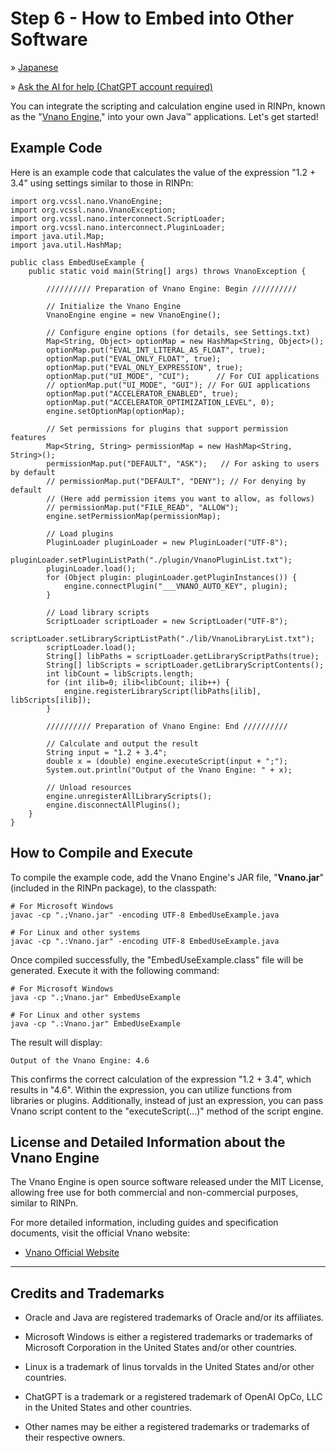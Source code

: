 # Step 6 - How to Embed into Other Software

&raquo; [Japanese](Step6_Japanese.md)

&raquo; [Ask the AI for help (ChatGPT account required)](https://chatgpt.com/g/g-Hu225rEdv-rinpn-assistant)

You can integrate the scripting and calculation engine used in RINPn, known as the "[Vnano Engine](https://www.vcssl.org/en-us/vnano/)," into your own Java™ applications. Let's get started!

## Example Code

Here is an example code that calculates the value of the expression "1.2 + 3.4" using settings similar to those in RINPn:

    import org.vcssl.nano.VnanoEngine;
    import org.vcssl.nano.VnanoException;
    import org.vcssl.nano.interconnect.ScriptLoader;
    import org.vcssl.nano.interconnect.PluginLoader;
    import java.util.Map;
    import java.util.HashMap;

    public class EmbedUseExample {
        public static void main(String[] args) throws VnanoException {

            ////////// Preparation of Vnano Engine: Begin //////////

            // Initialize the Vnano Engine
            VnanoEngine engine = new VnanoEngine();

            // Configure engine options (for details, see Settings.txt)
            Map<String, Object> optionMap = new HashMap<String, Object>();
            optionMap.put("EVAL_INT_LITERAL_AS_FLOAT", true);
            optionMap.put("EVAL_ONLY_FLOAT", true);
            optionMap.put("EVAL_ONLY_EXPRESSION", true);
            optionMap.put("UI_MODE", "CUI");      // For CUI applications
            // optionMap.put("UI_MODE", "GUI"); // For GUI applications
            optionMap.put("ACCELERATOR_ENABLED", true);
            optionMap.put("ACCELERATOR_OPTIMIZATION_LEVEL", 0);
            engine.setOptionMap(optionMap);

            // Set permissions for plugins that support permission features
            Map<String, String> permissionMap = new HashMap<String, String>();
            permissionMap.put("DEFAULT", "ASK");   // For asking to users by default
            // permissionMap.put("DEFAULT", "DENY"); // For denying by default
            // (Here add permission items you want to allow, as follows)
            // permissionMap.put("FILE_READ", "ALLOW");
            engine.setPermissionMap(permissionMap);

            // Load plugins
            PluginLoader pluginLoader = new PluginLoader("UTF-8");
            pluginLoader.setPluginListPath("./plugin/VnanoPluginList.txt");
            pluginLoader.load();
            for (Object plugin: pluginLoader.getPluginInstances()) {
                engine.connectPlugin("___VNANO_AUTO_KEY", plugin);
            }

            // Load library scripts
            ScriptLoader scriptLoader = new ScriptLoader("UTF-8");
            scriptLoader.setLibraryScriptListPath("./lib/VnanoLibraryList.txt");
            scriptLoader.load();
            String[] libPaths = scriptLoader.getLibraryScriptPaths(true);
            String[] libScripts = scriptLoader.getLibraryScriptContents();
            int libCount = libScripts.length;
            for (int ilib=0; ilib<libCount; ilib++) {
                engine.registerLibraryScript(libPaths[ilib], libScripts[ilib]);
            }

            ////////// Preparation of Vnano Engine: End //////////

            // Calculate and output the result
            String input = "1.2 + 3.4";
            double x = (double) engine.executeScript(input + ";");
            System.out.println("Output of the Vnano Engine: " + x);

            // Unload resources
            engine.unregisterAllLibraryScripts();
            engine.disconnectAllPlugins();
        }
    }

## How to Compile and Execute

To compile the example code, add the Vnano Engine's JAR file, "**Vnano.jar**" (included in the RINPn package), to the classpath:

    # For Microsoft Windows
    javac -cp ".;Vnano.jar" -encoding UTF-8 EmbedUseExample.java

    # For Linux and other systems
    javac -cp ".:Vnano.jar" -encoding UTF-8 EmbedUseExample.java

Once compiled successfully, the "EmbedUseExample.class" file will be generated. Execute it with the following command:

    # For Microsoft Windows
    java -cp ".;Vnano.jar" EmbedUseExample    

    # For Linux and other systems
    java -cp ".:Vnano.jar" EmbedUseExample    

The result will display:

    Output of the Vnano Engine: 4.6

This confirms the correct calculation of the expression "1.2 + 3.4", which results in "4.6". Within the expression, you can utilize functions from libraries or plugins. Additionally, instead of just an expression, you can pass Vnano script content to the "executeScript(...)" method of the script engine.

## License and Detailed Information about the Vnano Engine

The Vnano Engine is open source software released under the MIT License, allowing free use for both commercial and non-commercial purposes, similar to RINPn.

For more detailed information, including guides and specification documents, visit the official Vnano website:

* [Vnano Official Website](https://www.vcssl.org/en-us/vnano/)

---

## Credits and Trademarks

* Oracle and Java are registered trademarks of Oracle and/or its affiliates.

* Microsoft Windows is either a registered trademarks or trademarks of Microsoft Corporation in the United States and/or other countries.

* Linux is a trademark of linus torvalds in the United States and/or other countries.

* ChatGPT is a trademark or a registered trademark of OpenAI OpCo, LLC in the United States and other countries.

* Other names may be either a registered trademarks or trademarks of their respective owners.

